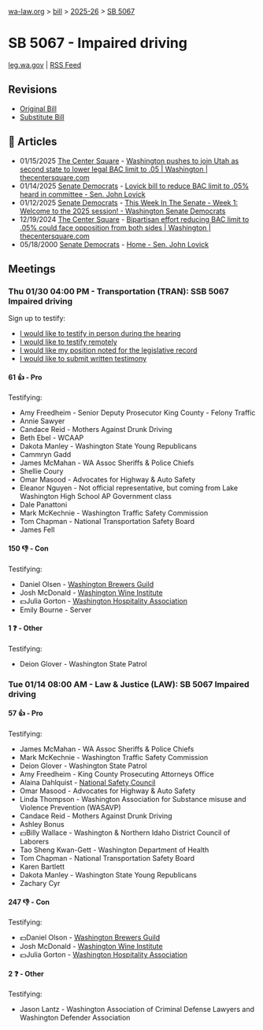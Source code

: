 [wa-law.org](/) > [bill](/bill/) > [2025-26](/bill/2025-26/) > [SB 5067](/bill/2025-26/sb/5067/)

# SB 5067 - Impaired driving
[leg.wa.gov](https://app.leg.wa.gov/billsummary?BillNumber=5067&Year=2025&Initiative=false) | [RSS Feed](./rss.xml)

## Revisions
* [Original Bill](1/)
* [Substitute Bill](S/)

## 📰 Articles
* 01/15/2025 [The Center Square](/org/the_center_square/) - [Washington pushes to join Utah as second state to lower legal BAC limit to .05 | Washington | thecentersquare.com](https://www.thecentersquare.com/washington/article_89c3ddcc-d37a-11ef-bd43-1be55febbc3b.html#:~:text=Senate%20Bill%205067)
* 01/14/2025 [Senate Democrats](/org/senate_democrats/) - [Lovick bill to reduce BAC limit to .05% heard in committee - Sen. John Lovick](https://senatedemocrats.wa.gov/lovick/2025/01/14/lovick-bill-to-reduce-bac-limit-to-05-heard-in-committee/#:~:text=Senate%20Bill%205067)
* 01/12/2025 [Senate Democrats](/org/senate_democrats/) - [This Week In The Senate - Week 1: Welcome to the 2025 session! - Washington Senate Democrats](https://senatedemocrats.wa.gov/blog/2025/01/12/this-week-in-the-senate-week-1-welcome-to-the-2025-session/#:~:text=Senate%20Bill%205067)
* 12/19/2024 [The Center Square](/org/the_center_square/) - [Bipartisan effort reducing BAC limit to .05% could face opposition from both sides | Washington | thecentersquare.com](https://www.thecentersquare.com/washington/article_5743f656-be4f-11ef-8e62-f748d7706995.html#:~:text=Senate%20Bill%205067)
* 05/18/2000 [Senate Democrats](/org/senate_democrats/) - [Home - Sen. John Lovick](https://senatedemocrats.wa.gov/lovick/#:~:text=Senate%20Bill%205067)

## Meetings
### Thu 01/30 04:00 PM - Transportation (TRAN): SSB 5067 Impaired driving
Sign up to testify:
* [I would like to testify in person during the hearing](https://app.leg.wa.gov/csi/Testifier/Add?chamber=House&mId=32532&aId=162361&caId=25196&tId=1)
* [I would like to testify remotely](https://app.leg.wa.gov/csi/Testifier/Add?chamber=House&mId=32532&aId=162361&caId=25196&tId=2)
* [I would like my position noted for the legislative record](https://app.leg.wa.gov/csi/Testifier/Add?chamber=House&mId=32532&aId=162361&caId=25196&tId=3)
* [I would like to submit written testimony](https://app.leg.wa.gov/csi/Testifier/Add?chamber=House&mId=32532&aId=162361&caId=25196&tId=4)

#### 61 👍 - Pro
Testifying:
* Amy Freedheim - Senior Deputy Prosecutor King County - Felony Traffic
* Annie Sawyer
* Candace Reid - Mothers Against Drunk Driving
* Beth Ebel - WCAAP
* Dakota Manley - Washington State Young Republicans
* Cammryn Gadd
* James McMahan - WA Assoc Sheriffs & Police Chiefs
* Shellie Coury
* Omar Masood - Advocates for Highway & Auto Safety
* Eleanor Nguyen - Not official representative, but coming from Lake Washington High School AP Government class
* Dale Panattoni
* Mark McKechnie - Washington Traffic Safety Commission
* Tom Chapman - National Transportation Safety Board
* James Fell

#### 150 👎 - Con
Testifying:
* Daniel Olsen - [Washington Brewers Guild](/org/washington_brewers_guild/)
* Josh McDonald - [Washington Wine Institute](/org/washington_wine_institute/)
* 💵Julia Gorton - [Washington Hospitality Association](/org/washington_hospitality_association/)
* Emily Bourne - Server

#### 1 ❓ - Other
Testifying:
* Deion Glover - Washington State Patrol

### Tue 01/14 08:00 AM - Law & Justice (LAW): SB 5067 Impaired driving
#### 57 👍 - Pro
Testifying:
* James McMahan - WA Assoc Sheriffs & Police Chiefs
* Mark McKechnie - Washington Traffic Safety Commission
* Deion Glover - Washington State Patrol
* Amy Freedheim - King County Prosecuting Attorneys Office
* Alaina Dahlquist - [National Safety Council](/org/national_safety_council/)
* Omar Masood - Advocates for Highway & Auto Safety
* Linda Thompson - Washington Association for Substance misuse and Violence Prevention (WASAVP)
* Candace Reid - Mothers Against Drunk Driving
* Ashley Bonus
* 💵Billy Wallace - Washington & Northern Idaho District Council of Laborers
* Tao Sheng Kwan-Gett - Washington Department of Health
* Tom Chapman - National Transportation Safety Board
* Karen Bartlett
* Dakota Manley - Washington State Young Republicans
* Zachary Cyr

#### 247 👎 - Con
Testifying:
* 💵Daniel Olson - [Washington Brewers Guild](/org/washington_brewers_guild/)
* Josh McDonald - [Washington Wine Institute](/org/washington_wine_institute/)
* 💵Julia Gorton - [Washington Hospitality Association](/org/washington_hospitality_association/)

#### 2 ❓ - Other
Testifying:
* Jason Lantz - Washington Association of Criminal Defense Lawyers and Washington Defender Association
